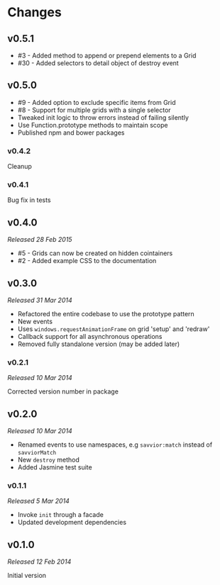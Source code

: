 # Changes

## v0.5.1

* #3 - Added method to append or prepend elements to a Grid
* #30 - Added selectors to detail object of destroy event

## v0.5.0

* #9 - Added option to exclude specific items from Grid
* #8 - Support for multiple grids with a single selector
* Tweaked init logic to throw errors instead of failing silently
* Use Function.prototype methods to maintain scope
* Published npm and bower packages

### v0.4.2

Cleanup

### v0.4.1

Bug fix in tests

## v0.4.0

_Released 28 Feb 2015_

* #5 - Grids can now be created on hidden cointainers
* #2 - Added example CSS to the documentation

## v0.3.0

_Released 31 Mar 2014_

* Refactored the entire codebase to use the prototype pattern
* New events
* Uses `windows.requestAnimationFrame` on grid 'setup' and 'redraw'
* Callback support for all asynchronous operations
* Removed fully standalone version (may be added later)

### v0.2.1

_Released 10 Mar 2014_

Corrected version number in package

## v0.2.0

_Released 10 Mar 2014_

* Renamed events to use namespaces, e.g `savvior:match` instead of `savviorMatch`
* New `destroy` method
* Added Jasmine test suite

### v0.1.1

_Released 5 Mar 2014_

* Invoke `init` through a facade
* Updated development dependencies

## v0.1.0

_Released 12 Feb 2014_

Initial version
